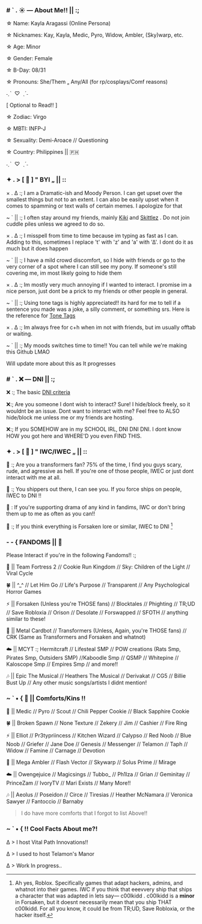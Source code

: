 ### # ` . ☀️ — About Me!! || :; 


☆ Name: Kayla Aragassi (Online Persona)

☆ Nicknames: Kay, Kayla, Medic, Pyro, Widow, Ambler, (Sky)warp, etc.

☆ Age: Minor 

☆ Gender: Female

☆ B-Day: 08/31

☆ Pronouns: She/Them „ Any/All (for rp/cosplays/Comf reasons)

˗ˏˋ  ♡  ˎˊ˗

[ Optional to Read!! ]

☆ Zodiac: Virgo

☆ MBTI: INFP-J

☆ Sexuality: Demi-Aroace // Questioning

☆ Country: Philippines || 🇵🇭


˗ˏˋ  ♡  ˎˊ˗


### ✦ . > [ 🔮 ] " BYI „ || :: 

× . ∆ :; I am a Dramatic-ish and Moody Person. I can get upset over the smallest things but not to an extent. I can also be easily upset when it comes to spamming or text walls of certain memes. I apologize for that

~ ` || :; I often stay around my friends, mainly [Kiki](link) and [Skittlez](link) . Do not join cuddle piles unless we agreed to do so. 

× . ∆ :; I misspell from time to time because im typing as fast as I can. Adding to this, sometimes I replace 't' with 'z' and 'a' with '∆'. I dont do it as much but it does happen

~ ` || :; I have a mild crowd discomfort, so I hide with friends or go to the very corner of a spot where I can still see my pony. If someone's still covering me, im most likely going to hide them 

× . ∆ :; Im mostly very much annoying if I wanted to interact. I promise im a nice person, just dont be a prick to my friends or other people in general.

~ ` || :; Using tone tags is highly appreciated!! its hard for me to tell if a sentence you made was a joke, a silly comment, or something srs. Here is the reference for [Tone Tags](https://tonetags.carrd.co/)

× . ∆ :; Im always free for c+h when im not with friends, but im usually offtab or waiting.

~ ` || :; My moods switches time to time!! You can tell while we're making this Github LMAO

Will update more about this as It progresses

### # ` . ❌ — DNI || :; 

❌ :; The basic [DNI criteria](https://basic-dni.crd.co/)

❌:; Are you someone I dont wish to interact? Sure! I hide/block freely, so it wouldnt be an issue. Dont want to interact with me? Feel free to ALSO hide/block me unless me or my friends are hosting.

❌:; If you SOMEHOW are in my SCHOOL IRL, DNI DNI DNI. I dont know HOW you got here and WHERE'D you even FIND THIS.

### ✦ . > [ 🎀 ] " IWC/IWEC „ || :: 

🎀 :; Are you a transformers fan? 75% of the time, I find you guys scary, rude, and agressive as hell. If you're one of those people, IWEC or just dont interact with me at all.

🎀 :; You shippers out there, I can see you. If you force ships on people, IWEC to DNI !!

🎀 : If you're supporting drama of any kind in fandims, IWC or don't bring them up to me as often as you can!!

🎀 :; If you think everything is Forsaken lore or similar, IWEC to DNI [^1]

[^1]: Ah yes, Roblox. Specifically games that adapt hackers, admins, and whatnot into their games. IWC if you think that eeevvery ship that ships a character that was adapted in lets say— c00lkidd . c00lkidd is a **minor** in Forsaken, but it doesnt necessarily mean that you ship THAT c00lkidd. For all you know, it could be from TR;UD, Save Robloxia, or the hacker itself.


### - - { FANDOMS || 👑

Please Interact if you're in the following Fandoms!! :;

🔫 || Team Fortress 2 // Cookie Run Kingdom // Sky: Children of the Light // Viral Cycle

🍀 || ^_^ // Let Him Go // Life's Purpose // Transparent // Any Psychological Horror Games

⚡ || Forsaken (Unless you're THOSE fans) // Blocktales // Phighting // TR;UD // Save Robloxia // Orison // Desolate // Forswapped // SFOTH // anything similar to these!

🤖 || Metal Cardbot // Transformers (Unless, Again, you're THOSE fans) // CRK (Same as Transformers and Forsaken and whatnot) 

☁️ || MCYT :; Hermitcraft // Lifesteal SMP // POW creations (Rats Smp, Pirates Smp, Outsiders SMP) //Kaboodle Smp // QSMP //  Whitepine // Kaloscope Smp // Empires Smp // and more!!

🎶 || Epic The Musical // Heathers The Musical // Derivakat // CG5 // Billie Bust Up // Any other music songs/artists I didnt mention!

### ~ ` • { 🍕 || Comforts/Kins ‼️

🔫 || Medic // Pyro // Scout // Chili Pepper Cookie // Black Sapphire Cookie

🍀 || Broken Spawn // None Texture // Zekery // Jim // Cashier // Fire Ring


⚡ || Elliot // Pr3typriincess // Kitchen Wizard // Calypso // Red Noob // Blue Noob // Griefer // Jane Doe // Genesis // Messenger // Telamon // Taph // Widow // Famine // Carnage // Devotion 

🤖 || Mega Ambler // Flash Vector // Skywarp // Solus Prime // Mirage 

☁️ || Owengejuice // Magicsings // Tubbo_ // Ph1lza // Grian // Geminitay // PrinceZam // IvoryTV // Mari Exists // Many More!!

🎶 || Aeolus // Poseidon // Circe // Tiresias // Heather McNamara // Veronica Sawyer // Fantoccio // Barnaby

> I do have more comforts that I forgot to list Above!!

### ~ ` • { ‼️ Cool Facts About me?!

∆ > I host Vital Path Innovations!!

∆ > I used to host Telamon's Manor

∆ > Work In progress.. 




